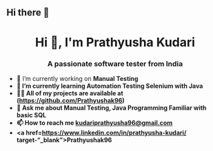 ## Hi there 👋

<!--
**Prathyushak96/Prathyushak96** is a ✨ _special_ ✨ repository because its `README.md` (this file) appears on your GitHub profile.

Here are some ideas to get you started:

- 🔭 I’m currently working on ...
- 🌱 I’m currently learning ...
- 👯 I’m looking to collaborate on ...
- 🤔 I’m looking for help with ...
- 💬 Ask me about ...
- 📫 How to reach me: ...
- 😄 Pronouns: ...
- ⚡ Fun fact: ...
-->

<h1 align="center">Hi 👋, I'm Prathyusha Kudari</h1>

<h3 align="center">A passionate software tester from India</h3>

- 🔭 I’m currently working on <strong>Manual Testing
- 🌱 I’m currently learning <strong>Automation Testing Selenium with Java
- 👨‍💻 All of my projects are available at (https://github.com/Prathyushak96)
- 💬 Ask me about <strong>Manual Testing, Java Programming Familiar with basic SQL
- 📫 How to reach me kudariprathyusha96@gmail.com
- <a href=https://www.linkedin.com/in/prathyusha-kudari/ target-“_blank”>Prathyushak96</a>





